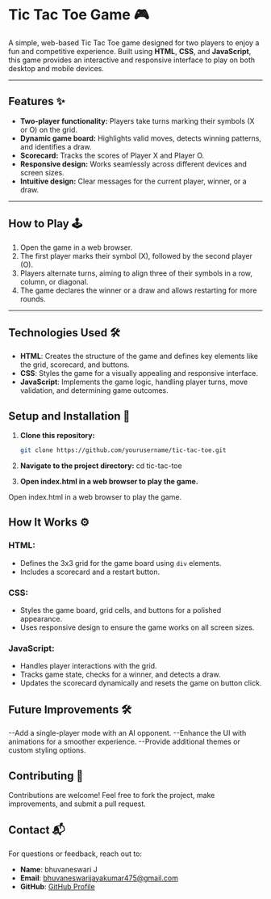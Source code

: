 # Tic Tac Toe Game 🎮

A simple, web-based Tic Tac Toe game designed for two players to enjoy a fun and competitive experience. Built using **HTML**, **CSS**, and **JavaScript**, this game provides an interactive and responsive interface to play on both desktop and mobile devices.

---

## Features ✨

- **Two-player functionality:** Players take turns marking their symbols (X or O) on the grid.
- **Dynamic game board:** Highlights valid moves, detects winning patterns, and identifies a draw.
- **Scorecard:** Tracks the scores of Player X and Player O.
- **Responsive design:** Works seamlessly across different devices and screen sizes.
- **Intuitive design:** Clear messages for the current player, winner, or a draw.

---

## How to Play 🕹️

1. Open the game in a web browser.
2. The first player marks their symbol (X), followed by the second player (O).
3. Players alternate turns, aiming to align three of their symbols in a row, column, or diagonal.
4. The game declares the winner or a draw and allows restarting for more rounds.

---

## Technologies Used 🛠️

- **HTML**: Creates the structure of the game and defines key elements like the grid, scorecard, and buttons.
- **CSS**: Styles the game for a visually appealing and responsive interface.
- **JavaScript**: Implements the game logic, handling player turns, move validation, and determining game outcomes.

## Setup and Installation 🚀

1. **Clone this repository:**
   ```bash
   git clone https://github.com/yourusername/tic-tac-toe.git

2. **Navigate to the project directory:**
    cd tic-tac-toe

3. **Open index.html in a web browser to play the game.**

Open index.html in a web browser to play the game.

## How It Works ⚙️

### HTML:
- Defines the 3x3 grid for the game board using `div` elements.
- Includes a scorecard and a restart button.

### CSS:
- Styles the game board, grid cells, and buttons for a polished appearance.
- Uses responsive design to ensure the game works on all screen sizes.

### JavaScript:
- Handles player interactions with the grid.
- Tracks game state, checks for a winner, and detects a draw.
- Updates the scorecard dynamically and resets the game on button click.

## Future Improvements 🛠️

--Add a single-player mode with an AI opponent.
--Enhance the UI with animations for a smoother experience.
--Provide additional themes or custom styling options.

## Contributing 🤝

Contributions are welcome! Feel free to fork the project, make improvements, and submit a pull request.


## Contact 📬

For questions or feedback, reach out to:

- **Name**: bhuvaneswari J
- **Email**: bhuvaneswarijayakumar475@gmail.com 
- **GitHub**: [GitHub Profile](https://github.com/Bhuvaneswari-Jayakumar)


